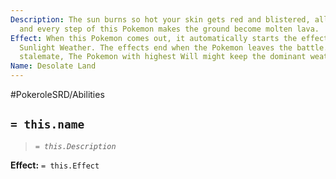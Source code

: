 ```yaml
---
Description: The sun burns so hot your skin gets red and blistered, all water evaporates,
  and every step of this Pokemon makes the ground become molten lava.
Effect: When this Pokemon comes out, it automatically starts the effects of Harsh
  Sunlight Weather. The effects end when the Pokemon leaves the battle. (In case of
  stalemate, The Pokemon with highest Will might keep the dominant weather)
Name: Desolate Land
---
```


#PokeroleSRD/Abilities

## `= this.name`

> *`= this.Description`*

**Effect:** `= this.Effect`
